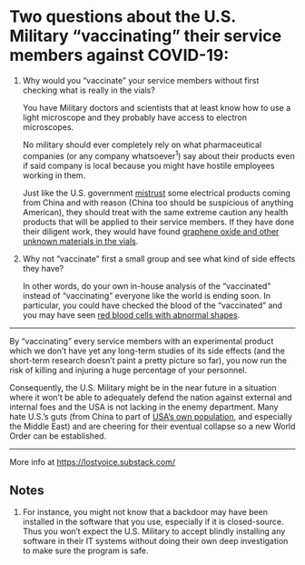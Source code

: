 # Two questions about the U.S. Military “vaccinating” their service members against COVID-19:

1. Why would you “vaccinate” your service members without first checking what is really in the vials? 

    You have Military doctors and scientists that at least know how to use a   light microscope and they probably have access to electron microscopes.

    No military should ever completely rely on what pharmaceutical companies (or any company whatsoever<sup>1</sup>) say about their products even if said company is local because you might have hostile employees working in them. 

    Just like the U.S. government [mistrust](https://www.bloomberg.com/news/articles/2020-12-17/u-s-to-limit-use-of-chinese-power-equipment-on-military-bases) some electrical products coming from China and with reason (China too should be suspicious of anything American), they should treat with the same extreme caution any health products that will be applied to their service members. If they have done their diligent work, they would have found [graphene oxide and other unknown materials in the vials](https://www.orwell.city/2021/10/human-DNA-alteration.html). 

2. Why not “vaccinate” first a small group and see what kind of side effects they have? 

    In other words, do your own in-house analysis of the “vaccinated” instead of “vaccinating” everyone like the world is ending soon. In particular, you could have checked the blood of the “vaccinated” and you may have seen [red blood cells with abnormal shapes](https://uncutnews.ch/purer-horror-arzt-entdeckt-mysterioese-schwarze-strukturen-im-blut-von-geimpften-patienten/).

----------------------------------------------------

By “vaccinating” every service members with an experimental product which we don’t have yet any long-term studies of its side effects (and the short-term research doesn’t paint a pretty picture so far), you now run the risk of killing and injuring a huge percentage of your personnel.

Consequently, the U.S. Military might be in the near future in a situation where it won’t be able to adequately defend the nation against external and internal foes and the USA is not lacking in the enemy department. Many hate U.S.’s guts (from China to part of [USA’s own population](https://www.politico.eu/article/far-right-taliban-afghanistan-social-media-facebook-twitter/), and especially the Middle East) and are cheering for their eventual collapse so a new World Order can be established.

----------------------------------------------------

More info at https://lostvoice.substack.com/

## Notes
1. For instance, you might not know that a backdoor may have been 
   installed in the software that you use, especially if it is 
   closed-source. Thus you won’t expect the U.S. Military to accept 
   blindly installing any software in their IT systems without doing 
   their own deep investigation to make sure the program is safe.
   
